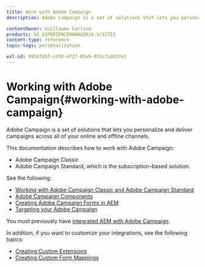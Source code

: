 ```yaml
---
title: Work with Adobe Campaign
description: Adobe Campaign is a set of solutions that lets you personalize and deliver campaigns across all of your online and offline channels.

contentOwner: Guillaume Carlino
products: SG_EXPERIENCEMANAGER/6.5/SITES
content-type: reference
topic-tags: personalization

exl-id: 0954fd5f-cd70-4f2f-85e9-df1c7a3037e1
---
```

# Working with Adobe Campaign{#working-with-adobe-campaign}

Adobe Campaign is a set of solutions that lets you personalize and deliver campaigns across all of your online and offline channels.

This documentation describes how to work with Adobe Campaign:

* Adobe Campaign Classic
* Adobe Campaign Standard, which is the subscription-based solution.

See the following:

* [Working with Adobe Campaign Classic and Adobe Campaign Standard](/help/sites-authoring/campaign.md)
* [Adobe Campaign Components](/help/sites-authoring/adobe-campaign-components.md)
* [Creating Adobe Campaign Forms in AEM](/help/sites-authoring/adobe-campaign-forms.md)
* [Targeting your Adobe Campaign](/help/sites-authoring/target-adobe-campaign.md)

You must previously have [integrated AEM with Adobe Campaign](/help/sites-administering/campaign.md).

In addition, if you want to customize your integrations, see the following topics:

* [Creating Custom Extensions](/help/sites-developing/extending-campaign-extensions.md)
* [Creating Custom Form Mappings](/help/sites-developing/extending-campaign-form-mapping.md)
